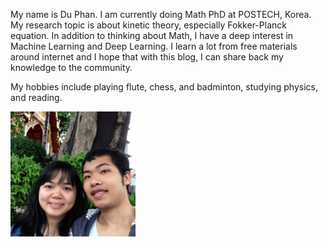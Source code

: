 <!--
.. title: About
.. slug: about
.. date: 2016-09-05 01:10:15 UTC+09:00
-->
My name is Du Phan. I am currently doing Math PhD at POSTECH, Korea. My research topic is about kinetic theory, especially Fokker-Planck equation. In addition to thinking about Math, I have a deep interest in Machine Learning and Deep Learning. I learn a lot from free materials around internet and I hope that with this blog, I can share back my knowledge to the community.

My hobbies include playing flute, chess, and badminton, studying physics, and reading.

<img src="/images/binhyen.jpg" alt="Du and Oanh" width="200">
